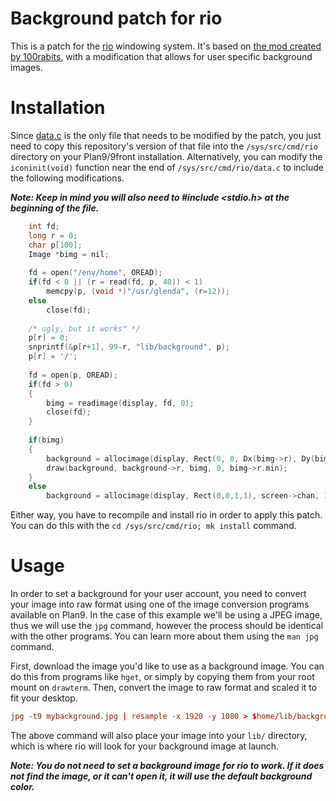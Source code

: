 # Background patch for rio
This is a patch for the [rio](https://en.wikipedia.org/wiki/Rio_(windowing_system)) windowing system. It's based on [the mod created by 100rabits](https://wiki.xxiivv.com/site/rio.html), with a modification that allows for user specific background images.

# Installation
Since [data.c](./data.c) is the only file that needs to be modified by the patch, you just need to copy this repository's version of that file into the `/sys/src/cmd/rio` directory on your Plan9/9front installation. Alternatively, you can modify the `iconinit(void)` function near the end of `/sys/src/cmd/rio/data.c` to include the following modifications. 

***Note: Keep in mind you will also need to #include <stdio.h> at the beginning of the file.***
```c
	int fd;
	long r = 0;
	char p[100];
	Image *bimg = nil;
	
	fd = open("/env/home", OREAD);
	if(fd < 0 || (r = read(fd, p, 40)) < 1)
		memcpy(p, (void *)"/usr/glenda", (r=12));
	else
		close(fd);
	
	/* ugly, but it works™ */	
	p[r] = 0;
	snprintf(&p[r+1], 99-r, "lib/background", p);
	p[r] = '/';
	
	fd = open(p, OREAD);
	if(fd > 0)
	{
		bimg = readimage(display, fd, 0);
		close(fd);				
	}
	
	if(bimg)
	{
		background = allocimage(display, Rect(0, 0, Dx(bimg->r), Dy(bimg->r)), RGB24, 1, 0x000000FF);
		draw(background, background->r, bimg, 0, bimg->r.min);
	}
	else
		background = allocimage(display, Rect(0,0,1,1), screen->chan, 1, 0x777777FF);
```

Either way, you have to recompile and install rio in order to apply this patch. You can do this with the `cd /sys/src/cmd/rio; mk install` command.

# Usage
In order to set a background for your user account, you need to convert your image into raw format using one of the image conversion programs available on Plan9. In the case of this example we'll be using a JPEG image, thus we will use the `jpg` command, however the process should be identical with the other programs. You can learn more about them using the `man jpg` command.

First, download the image you'd like to use as a background image. You can do this from programs like `hget`, or simply by copying them from your root mount on `drawterm`. Then, convert the image to raw format and scaled it to fit your desktop. 
```rc
jpg -t9 mybackground.jpg | resample -x 1920 -y 1080 > $home/lib/background
```

The above command will also place your image into your `lib/` directory, which is where rio will look for your background image at launch.

***Note: You do not need to set a background image for rio to work. If it does not find the image, or it can't open it, it will use the default background color.***
